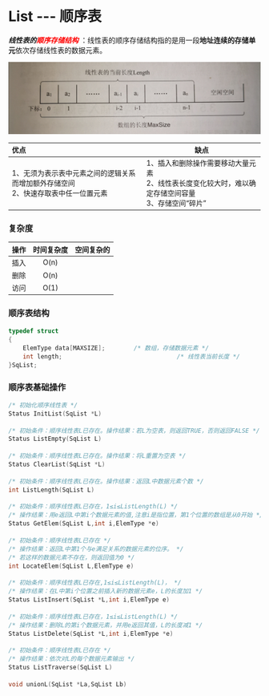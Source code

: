 # List --- 顺序表

***线性表的<font color=red>顺序存储结构</font>*** ：线性表的顺序存储结构指的是用一段**地址连续的存储单元**依次存储线性表的数据元素。

![顺序表](顺序表.jpg)

| 优点                                                         | 缺点                                                         |
| :----------------------------------------------------------- | ------------------------------------------------------------ |
| 1、无须为表示表中元素之间的逻辑关系而增加额外存储空间<br />2、快速存取表中任一位置元素 | 1、插入和删除操作需要移动大量元素<br />2、线性表长度变化较大时，难以确定存储空间容量<br />3、存储空间“碎片” |

### 复杂度

| 操作 | 时间复杂度 | 空间复杂的 |
| :--: | :--------: | :--------: |
| 插入 |    O(n)    |            |
| 删除 |    O(n)    |            |
| 访问 |    O(1)    |            |

### 顺序表结构

```c
typedef struct
{
	ElemType data[MAXSIZE];        /* 数组，存储数据元素 */
	int length;                                /* 线性表当前长度 */
}SqList;
```

### 顺序表基础操作

```c
/* 初始化顺序线性表 */
Status InitList(SqList *L) 

/* 初始条件：顺序线性表L已存在。操作结果：若L为空表，则返回TRUE，否则返回FALSE */
Status ListEmpty(SqList L)

/* 初始条件：顺序线性表L已存在。操作结果：将L重置为空表 */
Status ClearList(SqList *L)

/* 初始条件：顺序线性表L已存在。操作结果：返回L中数据元素个数 */
int ListLength(SqList L)

/* 初始条件：顺序线性表L已存在，1≤i≤ListLength(L) */
/* 操作结果：用e返回L中第i个数据元素的值,注意i是指位置，第1个位置的数组是从0开始 */
Status GetElem(SqList L,int i,ElemType *e)

/* 初始条件：顺序线性表L已存在 */
/* 操作结果：返回L中第1个与e满足关系的数据元素的位序。 */
/* 若这样的数据元素不存在，则返回值为0 */
int LocateElem(SqList L,ElemType e)

/* 初始条件：顺序线性表L已存在,1≤i≤ListLength(L)， */
/* 操作结果：在L中第i个位置之前插入新的数据元素e，L的长度加1 */
Status ListInsert(SqList *L,int i,ElemType e)

/* 初始条件：顺序线性表L已存在，1≤i≤ListLength(L) */
/* 操作结果：删除L的第i个数据元素，并用e返回其值，L的长度减1 */
Status ListDelete(SqList *L,int i,ElemType *e) 

/* 初始条件：顺序线性表L已存在 */
/* 操作结果：依次对L的每个数据元素输出 */
Status ListTraverse(SqList L)

void unionL(SqList *La,SqList Lb)
```
